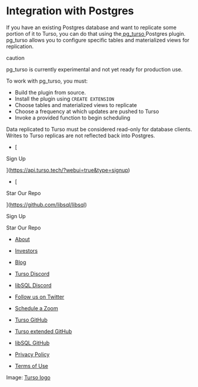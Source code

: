 # Integration with Postgres

If you have an existing Postgres database and want to replicate some portion of
it to Turso, you can do that using the[ pg_turso ](https://github.com/turso-extended/pg_turso/)Postgres plugin. pg_turso
allows you to configure specific tables and materialized views for replication.

caution

pg_turso is currently experimental and not yet ready for production use.

To work with pg_turso, you must:

- Build the plugin from source.
- Install the plugin using `CREATE EXTENSION`
- Choose tables and materialized views to replicate
- Choose a frequency at which updates are pushed to Turso
- Invoke a provided function to begin scheduling


Data replicated to Turso must be considered read-only for database clients.
Writes to Turso replicas are not reflected back into Postgres.

- [ 

Sign Up




 ](https://api.turso.tech/?webui=true&type=signup)
- [ 

Star Our Repo






 ](https://github.com/libsql/libsql)


Sign Up

Star Our Repo

- [ About ](https://turso.tech/about-us)
- [ Investors ](https://turso.tech/investors)
- [ Blog ](https://blog.turso.tech)


- [ Turso Discord ](https://discord.com/invite/4B5D7hYwub)
- [ libSQL Discord ](https://discord.gg/VzbXemj6Rg)
- [ Follow us on Twitter ](https://twitter.com/tursodatabase)
- [ Schedule a Zoom ](https://calendly.com/d/gt7-bfd-83n/meet-with-chiselstrike)


- [ Turso GitHub ](https://github.com/tursodatabase/)
- [ Turso extended GitHub ](https://github.com/turso-extended/)
- [ libSQL GitHub ](http://github.com/tursodatabase/libsql)


- [ Privacy Policy ](https://turso.tech/privacy-policy)
- [ Terms of Use ](https://turso.tech/terms-of-use)


Image: [ Turso logo ](https://docs.turso.tech/img/turso.svg)